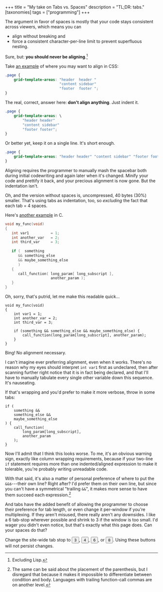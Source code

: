 +++
title = "My take on Tabs vs. Spaces"
description = "TL;DR: tabs."
[taxonomies]
tags = ["programming"]
+++

The argument in favor of spaces is mostly that your code stays consistent across viewers, which means you can

- align without breaking and
- force a consistent character-per-line limit to prevent superfluous nesting.

Sure, but: **you should never be aligning**.[^1]

<!-- more -->

Take [an example](https://dorigo.co/2022/06/tabs-spaces/) of where you may want to align in CSS:

```css
.page {
	grid-template-areas: "header  header "
	                     "content sidebar"
	                     "footer  footer ";
}
```

The real, correct, answer here: **don't align anything**. Just indent it.

```css
.page {
	grid-template-areas: \
		"header header"
		"content sidebar"
		"footer footer";
}
```

Or better yet, keep it on a single line. It's short enough.

```css
.page {
	grid-template-areas: "header header" "content sidebar" "footer footer";
}
```

Aligning requires the programmer to manually mash the spacebar both during initial codewriting and again later when it's changed. Minify your code and prettify it back, and your precious alignment is now gone. But the indentation isn't.

Oh, and the version without spaces is, uncompressed, 40 bytes (30%) smaller. That's using tabs as indentation, too, so *excluding* the fact that each tab = 4 spaces.

Here's [another example](https://dmitryfrank.com/articles/indent_with_tabs_align_with_spaces) in C.

```c
void my_func(void)
{
   int var1          = 1;
   int another_var   = 2;
   int third_var     = 3;
 
   if (  something
      && something_else
      && maybe_something_else
      )
   {
      call_function( long_param[ long_subscript ],
                     another_param );
   }
}
```

Oh, sorry, that's putrid, let me make this readable quick...

```c,linenos,hl_lines=7-9
void my_func(void)
{
	int var1 = 1;
	int another_var = 2;
	int third_var = 3;

	if (something && something_else && maybe_something_else) {
		call_function(long_param[long_subscript], another_param);
	}
}
```

Bing! No alignment necessary.

I can't imagine ever preferring alignment, even when it works. There's no reason why my eyes should interpret `int var1` first as undeclared, then after scanning further right notice that it is in fact being declared, and that I'll have to manually tabulate every single other variable down this sequence. It's nauseating.

If that's wrapping and you'd prefer to make it more verbose, throw in some tabs:

```c,linenos,linenostart=7
if (
	something &&
	something_else &&
	maybe_something_else
) {
	call_function(
		long_param[long_subscript],
		another_param
	);
}
```

Now I'll admit that I think this looks worse. To me, it's an obvious warning sign, exactly like column wrapping requirements, because if your two-line `if` statement requires more than one indented/aligned expression to make it tolerable, you're probably writing unreadable code.

With that said, it's also a matter of personal preference of where to put the `&&`s---their own line? Right after? I'd prefer them on their own line, but since you can't have a symmetrical "trailing `&&`", it makes more sense to have them succeed each expression.[^2]

And tabs have the added benefit of allowing the programmer to choose their preference for tab length, or even change it per-window if you're multiplexing. If they aren't misused, there really aren't any downsides. I like a 6 tab-stop wherever possible and shrink to 3 if the window is too small. I'd wager you didn't even notice, but that's exactly what this page does. Can your spaces do that?

Change the site-wide tab stop to <button onclick="document.documentElement.style.tabSize = 3;">3</button>, <button onclick="document.documentElement.style.tabSize = 4;">4</button>, <button onclick="document.documentElement.style.tabSize = 6;">6</button>, or <button onclick="document.documentElement.style.tabSize = 8;">8</button>. Using these buttons will not persist changes.

[^1]: Excluding Lisp.

[^2]: The same can be said about the placement of the parenthesis, but I disregard that because it makes it impossible to differentiate between condition and body. Languages with trailing function-call commas are on another level.
